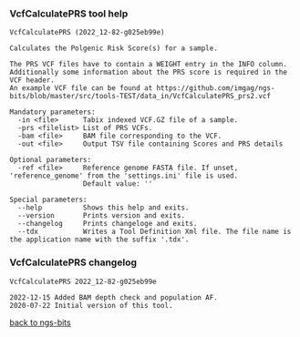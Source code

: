 ### VcfCalculatePRS tool help
	VcfCalculatePRS (2022_12-82-g025eb99e)
	
	Calculates the Polgenic Risk Score(s) for a sample.
	
	The PRS VCF files have to contain a WEIGHT entry in the INFO column.
	Additionally some information about the PRS score is required in the VCF header.
	An example VCF file can be found at https://github.com/imgag/ngs-bits/blob/master/src/tools-TEST/data_in/VcfCalculatePRS_prs2.vcf
	
	Mandatory parameters:
	  -in <file>      Tabix indexed VCF.GZ file of a sample.
	  -prs <filelist> List of PRS VCFs.
	  -bam <file>     BAM file corresponding to the VCF.
	  -out <file>     Output TSV file containing Scores and PRS details
	
	Optional parameters:
	  -ref <file>     Reference genome FASTA file. If unset, 'reference_genome' from the 'settings.ini' file is used.
	                  Default value: ''
	
	Special parameters:
	  --help          Shows this help and exits.
	  --version       Prints version and exits.
	  --changelog     Prints changeloge and exits.
	  --tdx           Writes a Tool Definition Xml file. The file name is the application name with the suffix '.tdx'.
	
### VcfCalculatePRS changelog
	VcfCalculatePRS 2022_12-82-g025eb99e
	
	2022-12-15 Added BAM depth check and population AF.
	2020-07-22 Initial version of this tool.
[back to ngs-bits](https://github.com/imgag/ngs-bits)
